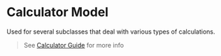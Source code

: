 # Calculator Model
Used for several subclasses that deal with various types of calculations.

> See [Calculator Guide](./) for more info
